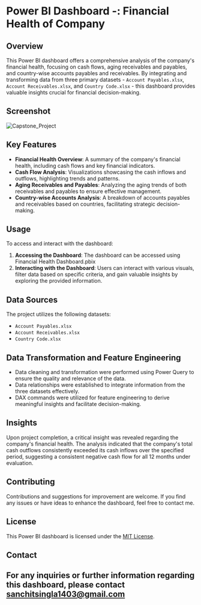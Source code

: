 
# **Power BI Dashboard -: Financial Health of Company**
## Overview

This Power BI dashboard offers a comprehensive analysis of the company's financial health, focusing on cash flows, aging receivables and payables, and country-wise accounts payables and receivables. By integrating and transforming data from three primary datasets - `Account Payables.xlsx`, `Account Receivables.xlsx`, and `Country Code.xlsx` - this dashboard provides valuable insights crucial for financial decision-making.

## Screenshot
![Capstone_Project](https://github.com/sa-1-2/Financial_Insights_POWER_BI_Dashboard/assets/92681055/894c4b03-809c-4af7-a853-5acee2bd142b)

## Key Features

- **Financial Health Overview**: A summary of the company's financial health, including cash flows and key financial indicators.
- **Cash Flow Analysis**: Visualizations showcasing the cash inflows and outflows, highlighting trends and patterns.
- **Aging Receivables and Payables**: Analyzing the aging trends of both receivables and payables to ensure effective management.
- **Country-wise Accounts Analysis**: A breakdown of accounts payables and receivables based on countries, facilitating strategic decision-making.

## Usage

To access and interact with the dashboard:

1. **Accessing the Dashboard**: The dashboard can be accessed using Financial Health Dashboard.pbix
2. **Interacting with the Dashboard**: Users can interact with various visuals, filter data based on specific criteria, and gain valuable insights by exploring the provided information.

## Data Sources

The project utilizes the following datasets:

- `Account Payables.xlsx`
- `Account Receivables.xlsx`
- `Country Code.xlsx`

## Data Transformation and Feature Engineering

- Data cleaning and transformation were performed using Power Query to ensure the quality and relevance of the data.
- Data relationships were established to integrate information from the three datasets effectively.
- DAX commands were utilized for feature engineering to derive meaningful insights and facilitate decision-making.

## Insights

Upon project completion, a critical insight was revealed regarding the company's financial health. The analysis indicated that the company's total cash outflows consistently exceeded its cash inflows over the specified period, suggesting a consistent negative cash flow for all 12 months under evaluation.

## Contributing

Contributions and suggestions for improvement are welcome. If you find any issues or have ideas to enhance the dashboard, feel free to contact me.
## License

This Power BI dashboard is licensed under the [MIT License](LICENSE).

## Contact

For any inquiries or further information regarding this dashboard, please contact **sanchitsingla1403@gmail.com**
---
